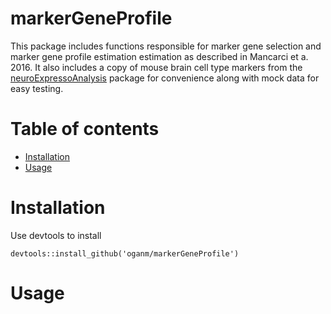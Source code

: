 
markerGeneProfile
=================

This package includes functions responsible for marker gene selection and marker gene profile estimation estimation as described in Mancarci et a. 2016. It also includes a copy of mouse brain cell type markers from the [neuroExpressoAnalysis](https://github.com/oganm/neuroExpressoAnalysis) package for convenience along with mock data for easy testing.

Table of contents
=================

-   [Installation](#installation)
-   [Usage](#usage)

Installation
============

Use devtools to install

    devtools::install_github('oganm/markerGeneProfile')

Usage
=====

